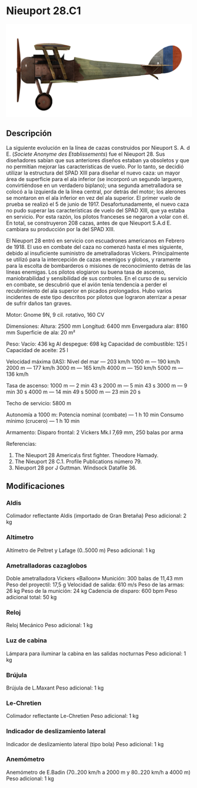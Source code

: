 # Nieuport 28.C1

![nieuport28](../images/nieuport28.png)

## Descripción

La siguiente evolución en la línea de cazas construidos por Nieuport  S. A. d E. (<i>Societe Anonyme des Etablissements</i>) fue el Nieuport 28. Sus diseñadores sabían que sus anteriores diseños estaban ya obsoletos y que no permitían mejorar las características de vuelo. Por lo tanto, se decidió utilizar la estructura del SPAD XIII para diseñar el nuevo caza: un mayor área de superficie para el ala inferior (se incorporó un segundo larguero, convirtiéndose en un verdadero biplano); una segunda ametralladora se colocó a la izquierda de la línea central, por detrás del motor; los alerones se montaron en el ala inferior en vez del ala superior. El primer vuelo de prueba se realizó el 5 de junio de 1917. Desafortunadamente, el nuevo caza no pudo superar las características de vuelo del SPAD XIII, que ya estaba en servicio. Por esta razón, los pilotos franceses se negaron a volar con él. En total, se construyeron 208 cazas, antes de que Nieuport S.A.d E. cambiara su producción por la del SPAD XIII.

El Nieuport 28 entró en servicio con escuadrones americanos en Febrero de 1918. El uso en combate del caza no comenzó hasta el mes siguiente, debido al insuficiente suministro de ametralladoras Vickers. Principalmente se utilizó para la intercepción de cazas enemigos y globos, y raramente para la escolta de bombarderos o misiones de reconocimiento detrás de las líneas enemigas. Los pilotos elogiaron su buena tasa de ascenso, maniobrabilidad y sensibilidad de sus controles. En el curso de su servicio en combate, se descubrió que el avión tenía tendencia a perder el recubrimiento del ala superior en picados prolongados. Hubo varios incidentes de este tipo descritos por pilotos que lograron aterrizar a pesar de sufrir daños tan graves. 


Motor:
Gnome 9N, 9 cil. rotativo, 160 CV

Dimensiones:
Altura: 2500 mm
Longitud: 6400 mm
Envergadura alar: 8160 mm
Superficie de ala: 20 m²

Peso:
Vacío: 436 kg 
Al despegue: 698 kg
Capacidad de combustible: 125 l
Capacidad de aceite: 25 l

Velocidad máxima (IAS):
Nivel del mar — 203 km/h
1000 m — 190 km/h
2000 m — 177 km/h
3000 m — 165 km/h
4000 m — 150 km/h
5000 m — 136 km/h

Tasa de ascenso:
1000 m — 2 min 43 s
2000 m — 5 min 43 s
3000 m — 9 min 30 s
4000 m — 14 min 49 s
5000 m — 23 min 20 s

Techo de servicio: 5800 m

Autonomía a 1000 m:
Potencia nominal (combate) — 1 h 10 min
Consumo mínimo (crucero) — 1 h 10 min

Armamento:
Disparo frontal: 2 Vickers Mk.I 7,69 mm, 250 balas por arma

Referencias:
1) The Nieuport 28 America\s first fighter. Theodore Hamady.
2) The Nieuport 28 C.1. Profile Publications número 79.
3) Nieuport 28 por J Guttman. Windsock Datafile 36.

## Modificaciones

### Aldis

Colimador reflectante Aldis (importado de Gran Bretaña)
Peso adicional: 2 kg

### Altímetro

Altímetro de Peltret y Lafage (0..5000 m)
Peso adicional: 1 kg

### Ametralladoras cazaglobos

Doble ametralladora Vickers «Balloon»
Munición: 300 balas de 11,43 mm
Peso del proyectil: 17,5 g
Velocidad de salida: 610 m/s
Peso de las armas: 26 kg
Peso de la munición: 24 kg
Cadencia de disparo: 600 bpm
Peso adicional total: 50 kg

### Reloj

Reloj Mecánico
Peso adicional: 1 kg

### Luz de cabina

Lámpara para iluminar la cabina en las salidas nocturnas
Peso adicional: 1 kg

### Brújula

Brújula de L.Maxant
Peso adicional: 1 kg

### Le-Chretien

Colimador reflectante Le-Chretien
Peso adicional: 1 kg

### Indicador de deslizamiento lateral

Indicador de deslizamiento lateral (tipo bola)
Peso adicional: 1 kg

### Anemómetro

Anemómetro de E.Badin (70..200 km/h a 2000 m y 80..220 km/h a 4000 m)
Peso adicional: 1 kg
